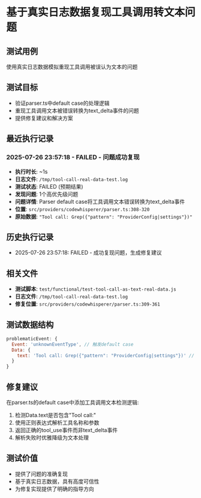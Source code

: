 # 基于真实日志数据复现工具调用转文本问题

## 测试用例
使用真实日志数据模拟重现工具调用被误认为文本的问题

## 测试目标
- 验证parser.ts中default case的处理逻辑
- 重现工具调用文本被错误转换为text_delta事件的问题
- 提供修复建议和解决方案

## 最近执行记录

### 2025-07-26 23:57:18 - FAILED - 问题成功复现
- **执行时长**: ~1s
- **日志文件**: `/tmp/tool-call-real-data-test.log`
- **测试状态**: FAILED (预期结果)
- **发现问题**: 1个高优先级问题
- **问题详情**: Parser default case将工具调用文本错误转换为text_delta事件
- **位置**: `src/providers/codewhisperer/parser.ts:308-320`
- **原始数据**: `"Tool call: Grep({"pattern": "ProviderConfig|settings"})"`

## 历史执行记录
- 2025-07-26 23:57:18: FAILED - 成功复现问题，生成修复建议

## 相关文件
- **测试脚本**: `test/functional/test-tool-call-as-text-real-data.js`
- **日志文件**: `/tmp/tool-call-real-data-test.log`
- **修复位置**: `src/providers/codewhisperer/parser.ts:309-361`

## 测试数据结构
```javascript
problematicEvent: {
  Event: 'unknownEventType', // 触发default case
  Data: {
    text: 'Tool call: Grep({"pattern": "ProviderConfig|settings"})' // 真实日志数据
  }
}
```

## 修复建议
在parser.ts的default case中添加工具调用文本检测逻辑:
1. 检测Data.text是否包含"Tool call:"
2. 使用正则表达式解析工具名称和参数
3. 返回正确的tool_use事件而非text_delta事件
4. 解析失败时优雅降级为文本处理

## 测试价值
- 提供了问题的准确复现
- 基于真实日志数据，具有高度可信性
- 为修复实现提供了明确的指导方向
